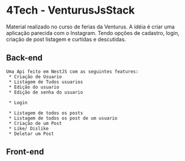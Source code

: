 # 4Tech - VenturusJsStack

Material realizado no curso de ferias da Venturus. A idéia é criar uma aplicação parecida com o Instagram. Tendo opções de cadastro, login, criação de post listagem e curtidas e descutidas.

## Back-end 
    Uma Api feito em NestJS com as seguintes features:
     * Criação de Usuario 
     * Listagem de Tudos usuarios
     * Edição do usuario
     * Edição de senha do usuario

     * Login
     
     * Listagem de todos os posts
     * Listagem de todos os post de um usuario
     * Criação de um Post
     * Like/ Dislike
     * Deletar um Post

## Front-end
